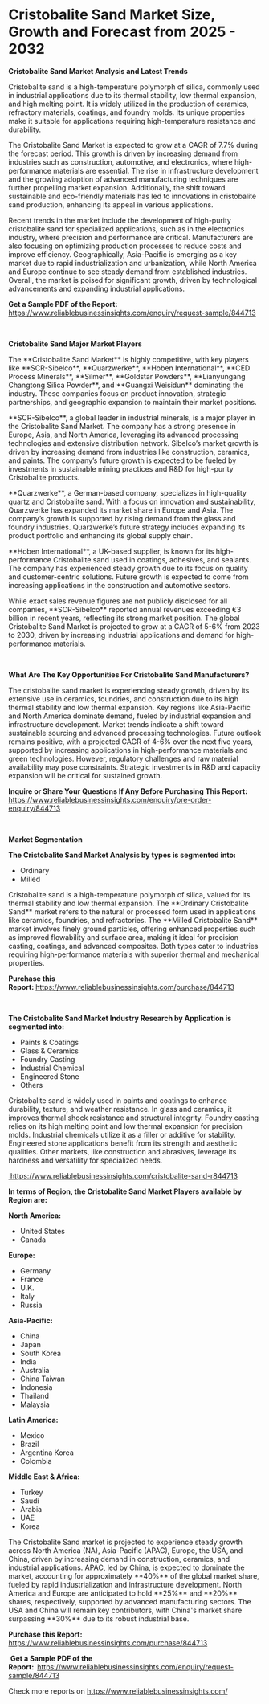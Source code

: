 <p><h1>Cristobalite Sand Market Size, Growth and Forecast from 2025 - 2032</h1></p><p><strong>Cristobalite Sand Market Analysis and Latest Trends</strong></p>
<p><p>Cristobalite sand is a high-temperature polymorph of silica, commonly used in industrial applications due to its thermal stability, low thermal expansion, and high melting point. It is widely utilized in the production of ceramics, refractory materials, coatings, and foundry molds. Its unique properties make it suitable for applications requiring high-temperature resistance and durability.</p><p>The Cristobalite Sand Market is expected to grow at a CAGR of 7.7% during the forecast period. This growth is driven by increasing demand from industries such as construction, automotive, and electronics, where high-performance materials are essential. The rise in infrastructure development and the growing adoption of advanced manufacturing techniques are further propelling market expansion. Additionally, the shift toward sustainable and eco-friendly materials has led to innovations in cristobalite sand production, enhancing its appeal in various applications.</p><p>Recent trends in the market include the development of high-purity cristobalite sand for specialized applications, such as in the electronics industry, where precision and performance are critical. Manufacturers are also focusing on optimizing production processes to reduce costs and improve efficiency. Geographically, Asia-Pacific is emerging as a key market due to rapid industrialization and urbanization, while North America and Europe continue to see steady demand from established industries. Overall, the market is poised for significant growth, driven by technological advancements and expanding industrial applications.</p></p>
<p><strong>Get a Sample PDF of the Report:&nbsp;</strong> <a href="https://www.reliablebusinessinsights.com/enquiry/request-sample/844713?utm_campaign=2146&utm_medium=2&utm_source=Github&utm_content=ia&utm_term=26012025&utm_id=cristobalite-sand">https://www.reliablebusinessinsights.com/enquiry/request-sample/844713</a></p>
<p>&nbsp;</p>
<p><strong>Cristobalite Sand Major Market Players</strong></p>
<p><p>The **Cristobalite Sand Market** is highly competitive, with key players like **SCR-Sibelco**, **Quarzwerke**, **Hoben International**, **CED Process Minerals**, **Silmer**, **Goldstar Powders**, **Lianyungang Changtong Silica Powder**, and **Guangxi Weisidun** dominating the industry. These companies focus on product innovation, strategic partnerships, and geographic expansion to maintain their market positions.</p><p>**SCR-Sibelco**, a global leader in industrial minerals, is a major player in the Cristobalite Sand Market. The company has a strong presence in Europe, Asia, and North America, leveraging its advanced processing technologies and extensive distribution network. Sibelco’s market growth is driven by increasing demand from industries like construction, ceramics, and paints. The company’s future growth is expected to be fueled by investments in sustainable mining practices and R&D for high-purity Cristobalite products.</p><p>**Quarzwerke**, a German-based company, specializes in high-quality quartz and Cristobalite sand. With a focus on innovation and sustainability, Quarzwerke has expanded its market share in Europe and Asia. The company’s growth is supported by rising demand from the glass and foundry industries. Quarzwerke’s future strategy includes expanding its product portfolio and enhancing its global supply chain.</p><p>**Hoben International**, a UK-based supplier, is known for its high-performance Cristobalite sand used in coatings, adhesives, and sealants. The company has experienced steady growth due to its focus on quality and customer-centric solutions. Future growth is expected to come from increasing applications in the construction and automotive sectors.</p><p>While exact sales revenue figures are not publicly disclosed for all companies, **SCR-Sibelco** reported annual revenues exceeding €3 billion in recent years, reflecting its strong market position. The global Cristobalite Sand Market is projected to grow at a CAGR of 5-6% from 2023 to 2030, driven by increasing industrial applications and demand for high-performance materials.</p></p>
<p>&nbsp;</p>
<p><strong>What Are The Key Opportunities For Cristobalite Sand Manufacturers?</strong></p>
<p><p>The cristobalite sand market is experiencing steady growth, driven by its extensive use in ceramics, foundries, and construction due to its high thermal stability and low thermal expansion. Key regions like Asia-Pacific and North America dominate demand, fueled by industrial expansion and infrastructure development. Market trends indicate a shift toward sustainable sourcing and advanced processing technologies. Future outlook remains positive, with a projected CAGR of 4-6% over the next five years, supported by increasing applications in high-performance materials and green technologies. However, regulatory challenges and raw material availability may pose constraints. Strategic investments in R&D and capacity expansion will be critical for sustained growth.</p></p>
<p><strong>Inquire or Share Your Questions If Any Before Purchasing This Report:</strong> <a href="https://www.reliablebusinessinsights.com/enquiry/pre-order-enquiry/844713?utm_campaign=2146&utm_medium=2&utm_source=Github&utm_content=ia&utm_term=26012025&utm_id=cristobalite-sand">https://www.reliablebusinessinsights.com/enquiry/pre-order-enquiry/844713</a></p>
<p>&nbsp;</p>
<p><strong>Market Segmentation</strong></p>
<p><strong>The Cristobalite Sand Market Analysis by types is segmented into:</strong></p>
<p><ul><li>Ordinary</li><li>Milled</li></ul></p>
<p><p>Cristobalite sand is a high-temperature polymorph of silica, valued for its thermal stability and low thermal expansion. The **Ordinary Cristobalite Sand** market refers to the natural or processed form used in applications like ceramics, foundries, and refractories. The **Milled Cristobalite Sand** market involves finely ground particles, offering enhanced properties such as improved flowability and surface area, making it ideal for precision casting, coatings, and advanced composites. Both types cater to industries requiring high-performance materials with superior thermal and mechanical properties.</p></p>
<p><strong>Purchase this Report:&nbsp;</strong><a href="https://www.reliablebusinessinsights.com/purchase/844713?utm_campaign=2146&utm_medium=2&utm_source=Github&utm_content=ia&utm_term=26012025&utm_id=cristobalite-sand">https://www.reliablebusinessinsights.com/purchase/844713</a></p>
<p>&nbsp;</p>
<p><strong>The Cristobalite Sand Market Industry Research by Application is segmented into:</strong></p>
<p><ul><li>Paints & Coatings</li><li>Glass & Ceramics</li><li>Foundry Casting</li><li>Industrial Chemical</li><li>Engineered Stone</li><li>Others</li></ul></p>
<p><p>Cristobalite sand is widely used in paints and coatings to enhance durability, texture, and weather resistance. In glass and ceramics, it improves thermal shock resistance and structural integrity. Foundry casting relies on its high melting point and low thermal expansion for precision molds. Industrial chemicals utilize it as a filler or additive for stability. Engineered stone applications benefit from its strength and aesthetic qualities. Other markets, like construction and abrasives, leverage its hardness and versatility for specialized needs.</p></p>
<p><a href="https://www.reliablebusinessinsights.com/cristobalite-sand-r844713?utm_campaign=2146&utm_medium=2&utm_source=Github&utm_content=ia&utm_term=26012025&utm_id=cristobalite-sand">&nbsp;https://www.reliablebusinessinsights.com/cristobalite-sand-r844713</a></p>
<p><strong>In terms of Region, the Cristobalite Sand Market Players available by Region are:</strong></p>
<p>
    <p> <strong> North America: </strong>
        <ul>
            <li>United States</li>
            <li>Canada</li>
        </ul>
        </p> 
    <p> <strong> Europe: </strong>
        <ul>
            <li>Germany</li>
            <li>France</li>
            <li>U.K.</li>
            <li>Italy</li>
            <li>Russia</li>
        </ul>
        </p> 
    <p> <strong> Asia-Pacific: </strong>
        <ul>
            <li>China</li>
            <li>Japan</li>
            <li>South Korea</li>
            <li>India</li>
            <li>Australia</li>
            <li>China Taiwan</li>
            <li>Indonesia</li>
            <li>Thailand</li>
            <li>Malaysia</li>
        </ul>
        </p> 
    <p> <strong> Latin America: </strong>
        <ul>
            <li>Mexico</li>
            <li>Brazil</li>
            <li>Argentina Korea</li>
            <li>Colombia</li>
        </ul>
        </p> 
    <p> <strong> Middle East & Africa: </strong>
        <ul>
            <li>Turkey</li>
            <li>Saudi</li>
            <li>Arabia</li>
            <li>UAE</li>
            <li>Korea</li>
        </ul>
    </p>
    </p>
<p><p>The Cristobalite Sand market is projected to experience steady growth across North America (NA), Asia-Pacific (APAC), Europe, the USA, and China, driven by increasing demand in construction, ceramics, and industrial applications. APAC, led by China, is expected to dominate the market, accounting for approximately **40%** of the global market share, fueled by rapid industrialization and infrastructure development. North America and Europe are anticipated to hold **25%** and **20%** shares, respectively, supported by advanced manufacturing sectors. The USA and China will remain key contributors, with China's market share surpassing **30%** due to its robust industrial base.</p></p>
<p><strong>Purchase this Report: </strong><a href="https://www.reliablebusinessinsights.com/purchase/844713?utm_campaign=2146&utm_medium=2&utm_source=Github&utm_content=ia&utm_term=26012025&utm_id=cristobalite-sand">https://www.reliablebusinessinsights.com/purchase/844713</a></p>
<p>&nbsp;<strong>Get a Sample PDF of the Report:&nbsp;&nbsp;</strong><a href="https://www.reliablebusinessinsights.com/enquiry/request-sample/844713?utm_campaign=2146&utm_medium=2&utm_source=Github&utm_content=ia&utm_term=26012025&utm_id=cristobalite-sand">https://www.reliablebusinessinsights.com/enquiry/request-sample/844713</a></p>
<p><strong></strong></p>
<p>Check more reports on <a href="https://www.reliablebusinessinsights.com/?utm_campaign=2146&utm_medium=2&utm_source=Github&utm_content=ia&utm_term=26012025&utm_id=cristobalite-sand">https://www.reliablebusinessinsights.com/</a></p>